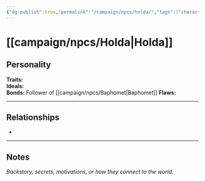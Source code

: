 ```yaml
---
{"dg-publish":true,"permalink":"/campaign/npcs/holda/","tags":["character","npc"]}
---
```


# [[campaign/npcs/Holda\|Holda]]

## Personality
**Traits:**  
**Ideals:**  
**Bonds:**  Follower of [[campaign/npcs/Baphomet\|Baphomet]]
**Flaws:**  

---

## Relationships
- 

---

## Notes
*Backstory, secrets, motivations, or how they connect to the world.*
